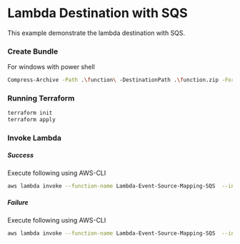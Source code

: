 # Lambda Destination with SQS

This example demonstrate the lambda destination with SQS.

### Create Bundle

For windows with power shell

```sh
Compress-Archive -Path .\function\ -DestinationPath .\function.zip -Force
```

### Running Terraform

```sh
terraform init
terraform apply
```

### Invoke Lambda 

##### Success 
Execute following using AWS-CLI
```sh
aws lambda invoke --function-name Lambda-Event-Source-Mapping-SQS  --invocation-type Event --cli-binary-format raw-in-base64-out --payload '{ "type": "success" }' response.json
```

##### Failure 
Execute following using AWS-CLI
```sh
aws lambda invoke --function-name Lambda-Event-Source-Mapping-SQS  --invocation-type Event --cli-binary-format raw-in-base64-out --payload '{ "type": "error" }' response.json
```